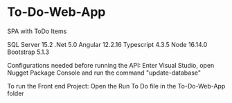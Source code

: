 # To-Do-Web-App
 SPA with ToDo Items

SQL Server 15.2
.Net 5.0
Angular 12.2.16
Typescript 4.3.5
Node 16.14.0
Bootstrap 5.1.3

Configurations needed before running the API:
Enter Visual Studio, open Nugget Package Console and run the command "update-database"

To run the Front end Project:
Open the Run To Do file in the To-Do-Web-App folder 

